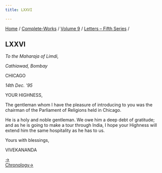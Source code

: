 ```yaml
---
title: LXXVI

---
```



[Home](../../../index.htm) / [Complete-Works](../../complete_works.htm)
/ [Volume 9](../volume_9_contents.htm) / [Letters – Fifth
Series](letters_fifth_series_contents.htm) /



## LXXVI

*To the Maharaja of Limdi,*

*Cathiawad, Bombay*

CHICAGO

*14th Dec. '95*

YOUR HIGHNESS,

The gentleman whom I have the pleasure of introducing to you was the
chairman of the Parliament of Religions held in Chicago.

He is a holy and noble gentleman. We owe him a deep debt of gratitude;
and as he is going to make a tour through India, I hope your Highness
will extend him the same hospitality as he has to us.

Yours with blessings,

VIVEKANANDA

[→](077_sir.htm)  
[Chronology→](077_sir.htm)


